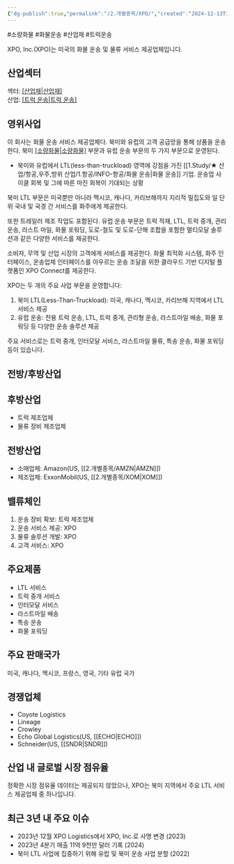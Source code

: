 ```yaml
---
{"dg-publish":true,"permalink":"/2.개별종목/XPO/","created":"2024-12-13T20:43:57.369+09:00","updated":"2025-07-29T21:37:05.419+09:00"}
---
```


#소량화물 #화물운송 #산업재 #트럭운송


XPO, Inc.(XPO)는 미국의 화물 운송 및 물류 서비스 제공업체입니다.

## 산업섹터

섹터: [[산업재\|산업재]](Industrials)  
산업: [[트럭 운송\|트럭 운송]](Trucking)

## 영위사업

이 회사는 화물 운송 서비스 제공업체다. 북미와 유럽의 고객 공급망을 통해 상품을 운송한다. 북미 [[소량화물\|소량화물]](LTL) 부문과 유럽 운송 부문의 두 가지 부문으로 운영된다.  

- 북미와 유럽에서 LTL(less-than-truckload) 영역에 강점을 가진 [[1.Study/★ 산업/항공,우주,방위 산업/1.항공/INFO-항공/화물 운송\|화물 운송]] 기업. 운송업 사 이클 회복 및 그에 따른 마진 회복이 기대되는 상황

북미 LTL 부문은 미국뿐만 아니라 멕시코, 캐나다, 카리브해까지 지리적 밀집도와 일 단위 국내 및 국경 간 서비스를 화주에게 제공한다.  
  
또한 트레일러 제조 작업도 포함된다. 유럽 운송 부문은 트럭 적재, LTL, 트럭 중개, 관리 운송, 라스트 마일, 화물 포워딩, 도로-철도 및 도로-단해 조합을 포함한 멀티모달 솔루션과 같은 다양한 서비스를 제공한다.  

소비자, 무역 및 산업 시장의 고객에게 서비스를 제공한다. 화물 최적화 시스템, 화주 인터페이스, 운송업체 인터페이스를 아우르는 운송 조달을 위한 클라우드 기반 디지털 플랫폼인 XPO Connect를 제공한다.

XPO는 두 개의 주요 사업 부문을 운영합니다:

1. 북미 LTL(Less-Than-Truckload): 미국, 캐나다, 멕시코, 카리브해 지역에서 LTL 서비스 제공
2. 유럽 운송: 전용 트럭 운송, LTL, 트럭 중개, 관리형 운송, 라스트마일 배송, 화물 포워딩 등 다양한 운송 솔루션 제공

주요 서비스로는 트럭 중개, 인터모달 서비스, 라스트마일 물류, 특송 운송, 화물 포워딩 등이 있습니다.

## 전방/후방산업

## 후방산업

- 트럭 제조업체
- 물류 장비 제조업체

## 전방산업

- 소매업체: Amazon(US, [[2.개별종목/AMZN\|AMZN]])
- 제조업체: ExxonMobil(US, [[2.개별종목/XOM\|XOM]])

## 밸류체인

1. 운송 장비 확보: 트럭 제조업체
2. 운송 서비스 제공: XPO
3. 물류 솔루션 개발: XPO
4. 고객 서비스: XPO

## 주요제품

- LTL 서비스
- 트럭 중개 서비스
- 인터모달 서비스
- 라스트마일 배송
- 특송 운송
- 화물 포워딩

## 주요 판매국가

미국, 캐나다, 멕시코, 프랑스, 영국, 기타 유럽 국가

## 경쟁업체

- Coyote Logistics
- Lineage
- Crowley
- Echo Global Logistics(US, [[ECHO\|ECHO]])
- Schneider(US, [[SNDR\|SNDR]])

## 산업 내 글로벌 시장 점유율

정확한 시장 점유율 데이터는 제공되지 않았으나, XPO는 북미 지역에서 주요 LTL 서비스 제공업체 중 하나입니다.

## 최근 3년 내 주요 이슈

- 2023년 12월 XPO Logistics에서 XPO, Inc.로 사명 변경 (2023)
- 2023년 4분기 매출 11억 9천만 달러 기록 (2024)
- 북미 LTL 사업에 집중하기 위해 유럽 및 북미 운송 사업 분할 (2022)